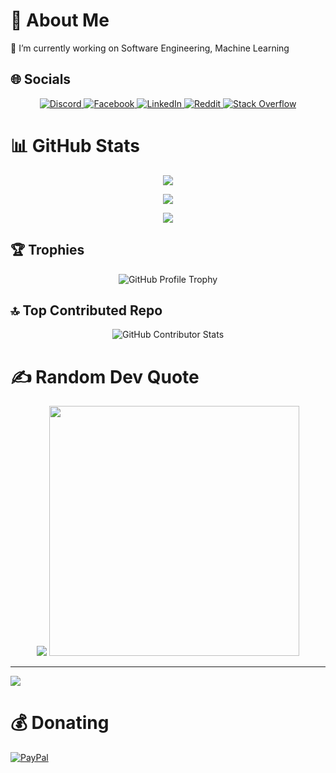 # 💫 About Me
🔭 I’m currently working on Software Engineering, Machine Learning


## 🌐 Socials
<p align="center">
  <a href="https://discord.gg/doantronghieu">
    <img src="https://img.shields.io/badge/Discord-%237289DA.svg?logo=discord&logoColor=white" alt="Discord">
  </a>
  <a href="https://facebook.com/tronghieudoan2810">
    <img src="https://img.shields.io/badge/Facebook-%231877F2.svg?logo=Facebook&logoColor=white" alt="Facebook">
  </a>
  <a href="https://linkedin.com/in/tronghieu2810">
    <img src="https://img.shields.io/badge/LinkedIn-%230077B5.svg?logo=linkedin&logoColor=white" alt="LinkedIn">
  </a>
  <a href="https://reddit.com/user/DoanTrongHieu">
    <img src="https://img.shields.io/badge/Reddit-%23FF4500.svg?logo=Reddit&logoColor=white" alt="Reddit">
  </a>
  <a href="https://stackoverflow.com/users/doan-trong-hieu">
    <img src="https://img.shields.io/badge/-Stackoverflow-FE7A16?logo=stack-overflow&logoColor=white" alt="Stack Overflow">
  </a>
</p>


# 📊 GitHub Stats
<p align="center">
    <img src="https://github-readme-stats.vercel.app/api?username=doantronghieu&theme=dark&hide_border=true&include_all_commits=true&count_private=true" />
</p>

<p align="center">
    <img src="https://github-readme-streak-stats.herokuapp.com/?user=doantronghieu&theme=dark&hide_border=true" />
</p>

<p align="center">
    <img src="https://github-readme-stats.vercel.app/api/top-langs/?username=doantronghieu&theme=dark&hide_border=true&include_all_commits=true&count_private=true&layout=compact" />
</p>


## 🏆 Trophies
<p align="center">
    <img src="https://github-profile-trophy.vercel.app/?username=doantronghieu&theme=radical&no-frame=false&no-bg=true&margin-w=4" alt="GitHub Profile Trophy" />
</p>

## 🔝 Top Contributed Repo
<p align="center">
  <img src="https://github-contributor-stats.vercel.app/api?username=doantronghieu&limit=5&theme=dark&combine_all_yearly_contributions=true" alt="GitHub Contributor Stats" />
</p>

# ✍️ Random Dev Quote
<p align="center">
    <img src='https://quotes-github-readme.vercel.app/api?type=horizontal&theme=radical' />
    <img src='https://randommeme-five.vercel.app/' height="400" />
</p>


---
[![](https://visitcount.itsvg.in/api?id=doantronghieu&icon=0&color=0)](https://visitcount.itsvg.in)

# 💰 Donating
[![PayPal](https://img.shields.io/badge/PayPal-00457C?style=for-the-badge&logo=paypal&logoColor=white)](https://paypal.me/ddoantronghieu) 
  
<!-- Proudly created with GPRM ( https://gprm.itsvg.in ) -->
